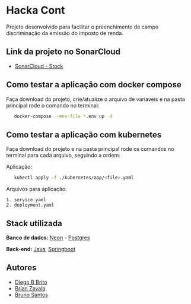 # Hacka Cont

Projeto desenvolvido para facilitar o preenchimento de campo discriminação da emissão do imposto de renda.


## Link da projeto no SonarCloud
-  [SonarCloud - Stock](https://sonarcloud.io/project/overview?id=Diegobbrito_contcode-hackaton)


## Como testar a aplicação com docker compose

Faça download do projeto, crie/atualize o arquivo de variaveis e na pasta principal rode o comando no terminal:

```bash
   docker-compose --env-file *.env up -d
```

## Como testar a aplicação com kubernetes

Faça download do projeto e na pasta principal rode os comandos no terminal para cada arquivo, seguindo a ordem:

Aplicação:
```bash
   kubectl apply -f ./kubernetes/app/<file>.yaml 
```
Arquivos para aplicação:

    1. service.yaml
    2. deployment.yaml


## Stack utilizada

**Banco de dados:** [Neon](https://neon.tech/) - [Postgres](https://www.postgresql.org/)

**Back-end:** [Java](https://www.oracle.com/br/java/), [Springboot](https://spring.io/projects/spring-boot)


## Autores

- [Diego B Brito](https://github.com/Diegobbrito)
- [Brian Zavala](https://github.com/brianzav)
- [Bruno Santos](https://github.com/BrunoSantos37)